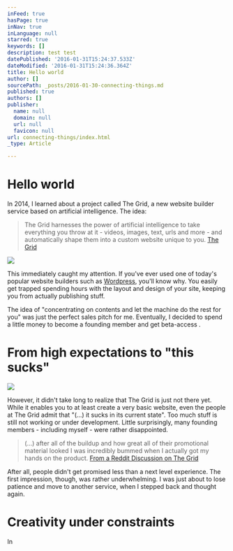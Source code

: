 ```yaml
---
inFeed: true
hasPage: true
inNav: true
inLanguage: null
starred: true
keywords: []
description: test test
datePublished: '2016-01-31T15:24:37.533Z'
dateModified: '2016-01-31T15:24:36.364Z'
title: Hello world
author: []
sourcePath: _posts/2016-01-30-connecting-things.md
published: true
authors: []
publisher:
  name: null
  domain: null
  url: null
  favicon: null
url: connecting-things/index.html
_type: Article

---
```

# Hello world

In 2014, I learned about a project called The Grid,  a new website builder service based on artificial intelligence. The idea:

> The Grid harnesses the power of artificial intelligence to take everything you throw at it - videos, images, text, urls and more - and automatically shape them into a custom website unique to you. [The Grid][0]

![](https://the-grid-user-content.s3-us-west-2.amazonaws.com/74d28f5a-6245-4751-a502-3ed652c9138c.png)

This immediately caught my attention. If you've ever used one of today's popular website builders such as [Wordpress][1], you'll know why. You easily get trapped spending hours with the layout and design of your site, keeping you from actually publishing stuff.

The idea of "concentrating on contents and let the machine do the rest for you" was just the perfect sales pitch for me. Eventually, I decided to spend a little money to become a founding member and get beta-access .

# From high expectations to "this sucks"
![](https://s3-us-west-2.amazonaws.com/the-grid-img/p/8d376a5e989814738f47839e3ca5f942b47d2063.gif)

However, it didn't take long to realize that The Grid is just not there yet. While it enables you to at least create a very basic website, even the people at The Grid admit that "(...) it sucks in its current state". Too much stuff is still not working or under development. Little surprisingly, many founding members - including myself - were rather disappointed. 
> 
> (...) after all of the buildup and how great all of their promotional material looked I was incredibly bummed when I actually got my hands on the product. [From a Reddit Discussion on The Grid][2]

After all, people didn't get promised less than a next level experience. The first impression, though, was rather underwhelming. I was just about to lose patience and move to another service, when I stepped back and thought again.

# Creativity under constraints

In 

[0]: www.thegrid.io
[1]: www.wordpress.org
[2]: https://www.reddit.com/r/theGrid_io/comments/40gza2/anyone_else_a_little_disappointed/